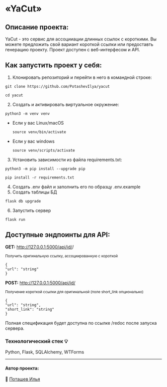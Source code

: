 # «YaCut»

## Описание проекта: 
YaCut - это сервис для ассоцииации длинных ссылок с короткими. Вы можете предложить свой вариант короткой ссылки или предоставть генерацию проекту. Проект доступен с веб-интерфесом и API. 

## Как запустить проект у себя:
1. Клонировать репозиторий и перейти в него в командной строке:

```
git clone https://github.com/PotashevIlya/yacut
```

```
cd yacut
```

2. Cоздать и активировать виртуальное окружение:

```
python3 -m venv venv
```

* Если у вас Linux/macOS

    ```
    source venv/bin/activate
    ```

* Если у вас windows

    ```
    source venv/scripts/activate
    ```

3. Установить зависимости из файла requirements.txt:

```
python3 -m pip install --upgrade pip
```

```
pip install -r requirements.txt
```
4. Создать .env файл и заполнить его по образцу .env.example
5. Создать таблицы БД
```
flask db upgrade
```
6. Запустить сервер
```
flask run
```

## Доступные эндпоинты для API:

**GET:** http://127.0.0.1:5000/api/id/<short>/

<sub>Получить оригинальную ссылку, ассоциированную с короткой</sub>
```
{
"url": "string"
}
```
**POST:** http://127.0.0.1:5000/api/id/

<sub>Получение короткой ссылки для оригинальной (поле short_link опционально)</sub>
```
{
"url": "string",
"short_link": "string"
}
```

Полная спецификация будет доступна по ссылке /redoc после запуска сервера.

### Технологический стек :bulb:
Python, Flask, SQLAlchemy, WTForms
___  
#### Автор проекта:  
:small_orange_diamond: [Поташев Илья](https://github.com/PotashevIlya)  

